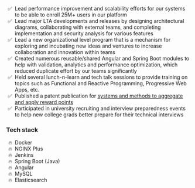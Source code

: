 <ul style="list-style-type: '✅  ';">
  <li>Lead performance improvement and scalability efforts for our
      systems to be able to enroll 25M+ users in our platform</li>

  <li>Lead major LTA developments and releases by designing 
    architectural diagrams, collaborating with external teams, and 
    completing implementation and security analysis
    for various features</li>

  <li>Lead a new organizational level program that is a mechanism for 
      exploring and incubating new ideas and ventures to increase
      collaboration and innovation within teams</li>

  <li>Created numerous reusable/shared Angular and Spring Boot 
      modules to help with validation, analytics and performance
      optimization, which reduced duplicate effort by our teams significantly</li>

  <li>Held several lunch-n-learn and tech talk sessions to
        provide training on topics such as Functional and 
        Reactive Programming, Progressive Web Apps, etc.</li>

  <li>Published a patent publication for 
      <a href="https://patents.google.com/patent/US20210150561A1/en?inventor=Aria+Pahlavan&scholar">
        systems and methods to aggregate and apply reward points
      </a></li>

  <li>Participated in university recruiting and interview 
      preparedness events to help new college grads better 
      prepare for their technical interviews</li>
</ul>

### Tech stack
<ul style="list-style-type: '🔥  ';">
  <li>Docker</li>
  <li>NGINX Plus</li>
  <li>Jenkins</li>
  <li>Spring Boot (Java)</li>
  <li>Angular</li>
  <li>MySQL</li>
  <li>Elasticsearch</li>
</ul>

